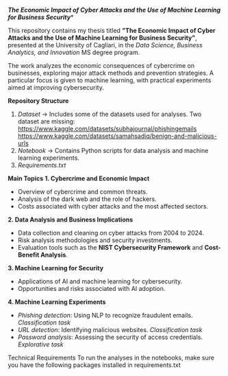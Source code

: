 ***The Economic Impact of Cyber Attacks and the Use of Machine Learning for Business Security****

This repository contains my thesis titled **"The Economic Impact of Cyber Attacks and the Use of Machine Learning for Business Security"**, presented at the University of Cagliari, in the *Data Science, Business Analytics, and Innovation* MS degree program.

The work analyzes the economic consequences of cybercrime on businesses, exploring major attack methods and prevention strategies. A particular focus is given to machine learning, with practical experiments aimed at improving cybersecurity.


**Repository Structure**
1. *Dataset* → Includes some of the datasets used for analyses.
   Two dataset are missing:
   https://www.kaggle.com/datasets/subhajournal/phishingemails
   https://www.kaggle.com/datasets/samahsadiq/benign-and-malicious-urls 
3. *Notebook* → Contains Python scripts for data analysis and machine learning experiments.
4. *Requirements.txt*
   

**Main Topics**
**1. Cybercrime and Economic Impact**
- Overview of cybercrime and common threats.
- Analysis of the dark web and the role of hackers.
- Costs associated with cyber attacks and the most affected sectors.

**2. Data Analysis and Business Implications**
- Data collection and cleaning on cyber attacks from 2004 to 2024.
- Risk analysis methodologies and security investments.
- Evaluation tools such as the **NIST Cybersecurity Framework** and **Cost-Benefit Analysis**.

**3. Machine Learning for Security**
- Applications of AI and machine learning for cybersecurity.
- Opportunities and risks associated with AI adoption.
  
**4. Machine Learning Experiments**
- *Phishing detection*: Using NLP to recognize fraudulent emails. *Classification task*
- *URL detection*: Identifying malicious websites. *Classification task*
- *Password analysis*: Assessing the security of access credentials. *Explorative task*


Technical Requirements
To run the analyses in the notebooks, make sure you have the following packages installed in requirements.txt
